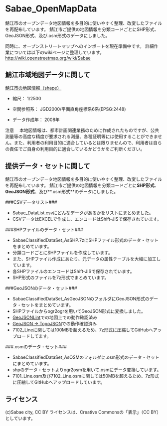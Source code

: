 Sabae_OpenMapData
=================

鯖江市のオープンデータ地図情報を多目的に使いやすく整理、改変したファイルを再配布しています。
鯖江市ご提供の地図情報を分類コードごとにSHP形式、GeoJSON形式、及び.osm形式のデータにしました。

同時に、オープンストリートマップへのインポートを現在準備中です。
詳細作業については以下のwikiページに整理しています。
http://wiki.openstreetmap.org/wiki/Sabae


鯖江市域地図データに関して
--------------------------
[鯖江市の地図情報（shape）](http://www.city.sabae.fukui.jp/pageview.html?id=13892)

* 縮尺： 1/2500

* 空間参照系： JGD2000/平面直角座標系6系(EPSG:2448)

* データ作成年： 2008年


注意
　本地図情報は、都市計画関連業務のために作成されたものですが、公共測量等の高度な精度が要求される測量、各種証明等には使用することができません。また、利用者の利用目的に適合しているとは限りませんので、利用者は自らの責任でご自身の利用目的に適合しているかどうかをご判断ください。


提供データ・セットに関して
---------------------------------------
  鯖江市のオープンデータ地図情報を多目的に使いやすく整理、改変したファイルを再配布しています。
  鯖江市ご提供の地図情報を分類コードごとに**SHP形式**、**GeoJSON形式**、及び**.osm形式**のデータにしました。

###CSVデータリスト###
* Sabae_DataList.csvにどんなデータがあるかをリストにまとめました。
* CSVデータはEXCELで作成し、エンコードはShift-JISで保存されています。

###SHPファイルのデータ・セット###
* SabaeClassifiedDataSet_AsSHP.7zにSHPファイル形式のデータ・セットをまとめています。
* 分類コードごとにSHPファイルを作成しています。
* また、SHPファイル作成にあたり、元データの属性テーブルを大幅に加工しています。
* 各SHPファイルのエンコードはShift-JISで保存されています。
* SHP形式のファイルを7z形式でまとめています。

###GeoJSONのデータ・セット###
* SabaeClassifiedDataSet_AsGeoJSONのフォルダにGeoJSON形式のデータ・セットをまとめています。
* SHPファイルからogr2ogrを用いてGeoJSON形式に変換しました。
* [GeoJSONLint](http://geojsonlint.com/)での地図上での動作確認済み
* [GeoJSON -> TopoJSON](http://jeffpaine.github.io/geojson-topojson/)での動作確認済み
* 7102_Lineに関しては100MBを超えるため、7z形式に圧縮してGitHubへアップロードしてます。

###.osmのデータ・セット###
* SabaeClassifiedDataSet_AsOSMのフォルダに.osm形式のデータ・セットにまとめています。
* shpのデータ・セットよりogr2osmを用いて.osmにデータ変換しています。
* 7101_Line.osm及び7102_Line.osmに関しては50MBを超えるため、7z形式に圧縮してGitHubへアップロードしています。

ライセンス
----------
(c)Sabae city, CC BY 
ライセンスは、Creative Commonsの「表示」（CC BY）としています。

